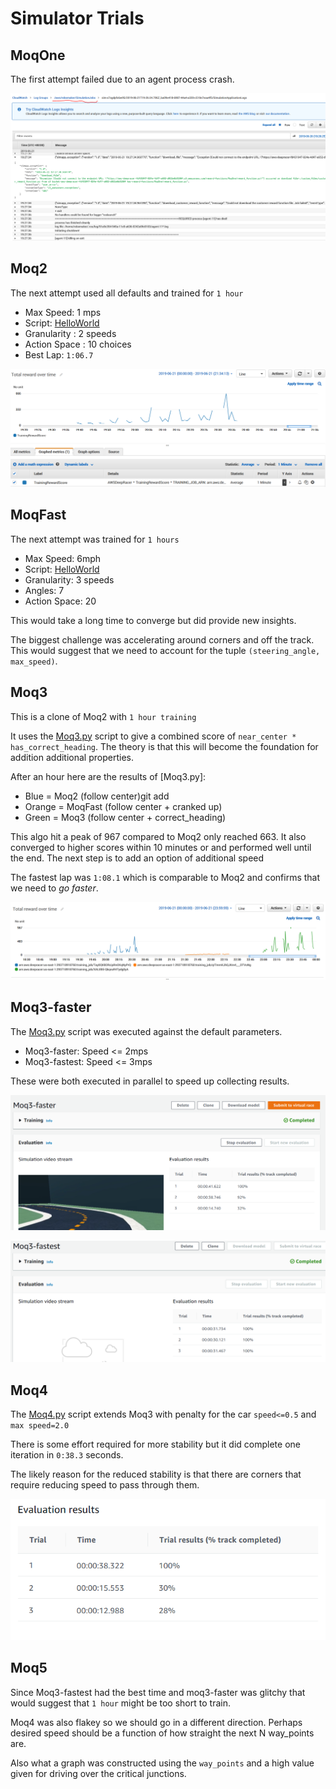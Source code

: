 # Simulator Trials

## MoqOne

The first attempt failed due to an agent process crash.

![moq1.png](moq1.png)

## Moq2

The next attempt used all defaults and trained for `1 hour`

- Max Speed: 1 mps
- Script: [HelloWorld](HelloWorld.py)
- Granularity : 2 speeds
- Action Space : 10 choices
- Best Lap: `1:06.7`

![moq2.png](moq2.png)

## MoqFast

The next attempt was trained for `1 hours`

- Max Speed: 6mph
- Script: [HelloWorld](HelloWorld.py)
- Granularity: 3 speeds
- Angles: 7
- Action Space: 20

This would take a long time to converge but did provide new insights.

The biggest challenge was accelerating around corners and off the track. This would suggest that we need to account for the tuple `(steering_angle, max_speed)`.

## Moq3

This is a clone of Moq2 with `1 hour training`

It uses the [Moq3.py](Moq3.py) script to give a combined score of `near_center * has_correct_heading`. The theory is that this will become the foundation for addition additional properties.

After an hour here are the results of [Moq3.py]:

- Blue = Moq2 (follow center)git add 
- Orange = MoqFast (follow center + cranked up)
- Green = Moq3 (follow center + correct_heading)

This algo hit a peak of 967 compared to Moq2 only reached 663. It also converged to higher scores within 10 minutes or and performed well until the end. The next step is to add an option of additional speed

The fastest lap was `1:08.1` which is comparable to Moq2 and confirms that we need to _go faster_.

![moq3.png](moq3.png)

## Moq3-faster

The [Moq3.py](Moq3.py) script was executed against the default parameters.

- Moq3-faster: Speed <= 2mps
- Moq3-fastest: Speed <= 3mps

These were both executed in parallel to speed up collecting results.

![moq3-faster.png](moq3-faster.png)

![moq3-fastest.png](moq3-fastest.png)

## Moq4

The [Moq4.py](Moq4.py) script extends Moq3 with penalty for the car `speed<=0.5` and `max speed=2.0`

There is some effort required for more stability but it did complete one iteration in `0:38.3` seconds.

The likely reason for the reduced stability is that there are corners that require reducing speed to pass through them.

![moq4.png](moq4.png)

## Moq5

Since Moq3-fastest had the best time and moq3-faster was glitchy that would suggest that `1 hour` might be too short to train.

Moq4 was also flakey so we should go in a different direction. Perhaps desired speed should be a function of how straight the next N way_points are.

Also what a graph was constructed using the `way_points` and a high value given for driving over the critical junctions.

